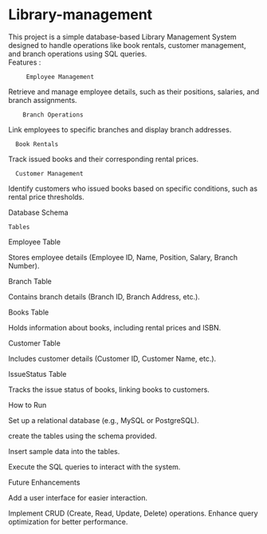 # Library-management
This project is a simple database-based Library Management System designed to handle operations like book rentals, customer management, and branch operations using SQL queries.  
  Features : 
     
         Employee Management

Retrieve and manage employee details, such as their positions, salaries, and branch assignments.
   
        Branch Operations

Link employees to specific branches and display branch addresses.
 
      Book Rentals

Track issued books and their corresponding rental prices.
  
      Customer Management

Identify customers who issued books based on specific conditions, such as rental price thresholds.

  Database Schema
    
    Tables

   Employee Table

Stores employee details (Employee ID, Name, Position, Salary, Branch Number).

 Branch Table

Contains branch details (Branch ID, Branch Address, etc.).

 Books Table

Holds information about books, including rental prices and ISBN.

 Customer Table

Includes customer details (Customer ID, Customer Name, etc.).

 IssueStatus Table

Tracks the issue status of books, linking books to customers.
 
 
 How to Run

  Set up a relational database (e.g., MySQL or PostgreSQL).

 create  the tables using the schema provided.

Insert sample data into the tables.

Execute the SQL queries to interact with the system.

   Future Enhancements

  Add a user interface for easier interaction.
 
  Implement CRUD (Create, Read, Update, Delete) operations.
    Enhance query optimization for better performance.



